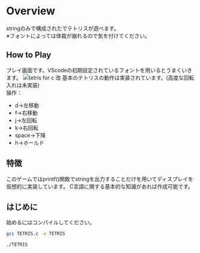 # Overview

stringのみで構成されたでテトリスが遊べます。  
※フォントによっては体裁が崩れるので気を付けてください。

## How to Play

プレイ画面です。VScodeの初期設定されているフォントを用いるとうまくいきます。
![tetris for c 改](https://github.com/takagiyuusuke/TETRIS-for-c/assets/142160956/2679a1a6-ae1f-4ffa-947b-28c1c2c21f59)
基本のテトリスの動作は実装されています。(高度な回転入れは未実装)  
操作：  

- d→左移動
- f→右移動
- j→左回転
- k→右回転
- space→下降
- h→ホールド

## 特徴

このゲームではprintf()関数でstringを出力することだけを用いてディスプレイを仮想的に実装しています。
C言語に関する基本的な知識があれば作成可能です。

## はじめに

始めるにはコンパイルしてください。
```bash
gcc TETRIS.c -o TETRIS

./TETRIS
```
